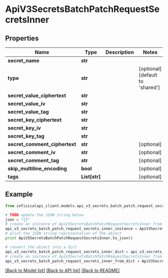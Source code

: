 # ApiV3SecretsBatchPatchRequestSecretsInner


## Properties
Name | Type | Description | Notes
------------ | ------------- | ------------- | -------------
**secret_name** | **str** |  | 
**type** | **str** |  | [optional] [default to 'shared']
**secret_value_ciphertext** | **str** |  | 
**secret_value_iv** | **str** |  | 
**secret_value_tag** | **str** |  | 
**secret_key_ciphertext** | **str** |  | 
**secret_key_iv** | **str** |  | 
**secret_key_tag** | **str** |  | 
**secret_comment_ciphertext** | **str** |  | [optional] 
**secret_comment_iv** | **str** |  | [optional] 
**secret_comment_tag** | **str** |  | [optional] 
**skip_multiline_encoding** | **bool** |  | [optional] 
**tags** | **List[str]** |  | [optional] 

## Example

```python
from infisicalapi_client.models.api_v3_secrets_batch_patch_request_secrets_inner import ApiV3SecretsBatchPatchRequestSecretsInner

# TODO update the JSON string below
json = "{}"
# create an instance of ApiV3SecretsBatchPatchRequestSecretsInner from a JSON string
api_v3_secrets_batch_patch_request_secrets_inner_instance = ApiV3SecretsBatchPatchRequestSecretsInner.from_json(json)
# print the JSON string representation of the object
print ApiV3SecretsBatchPatchRequestSecretsInner.to_json()

# convert the object into a dict
api_v3_secrets_batch_patch_request_secrets_inner_dict = api_v3_secrets_batch_patch_request_secrets_inner_instance.to_dict()
# create an instance of ApiV3SecretsBatchPatchRequestSecretsInner from a dict
api_v3_secrets_batch_patch_request_secrets_inner_from_dict = ApiV3SecretsBatchPatchRequestSecretsInner.from_dict(api_v3_secrets_batch_patch_request_secrets_inner_dict)
```
[[Back to Model list]](../README.md#documentation-for-models) [[Back to API list]](../README.md#documentation-for-api-endpoints) [[Back to README]](../README.md)


